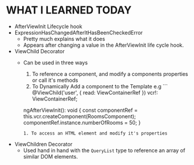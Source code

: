 # WHAT I LEARNED TODAY
- AfterViewInit Lifecycle hook
- ExpressionHasChangedAfterItHasBeenCheckedError
    - Pretty much explains what it does
    - Appears after changing a value in the AfterViewInit life cycle hook.
- ViewChild Decorator
    - Can be used in three ways
        1. To reference a component, and modify a components properties or call it's methods
        1. To Dynamically Add a component to the Template e.g ```
        @ViewChild('user', { read: ViewContainerRef }) vcr!: ViewContainerRef;

        ngAfterViewInit(): void {
            const componentRef = this.vcr.createComponent(RoomsComponent);
            componentRef.instance.numberOfRooms = 50;
        }
        ```
        1. To access an HTML element and modify it's properties
- ViewChildren Decorator
    - Used hand in hand with the `QueryList` type to reference an array of similar DOM elements.